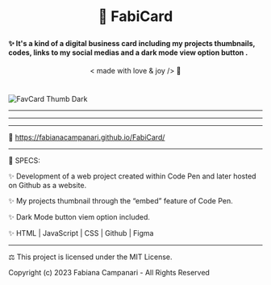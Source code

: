 # <p align="center"> 🎫  FabiCard </p>

####  ✨  It's a kind of a digital business card including my projects thumbnails, codes, links to my social medias and a dark mode view option button .


 <p align="center"> < made with love & joy /> 🤎 </p>
 
 #

![FavCard Thumb Dark](https://user-images.githubusercontent.com/113218619/218143393-3b3f9641-265c-4e9d-8fa7-b357bed83918.png)



___________________________________________

__________________________________________________________________________________

_____________________________________________________________________________




🚀  https://fabianacampanari.github.io/FabiCard/

_____________________________________________________________________________________________

📌   SPECS:

✨   Development of a web project created within Code Pen and later hosted on Github as a website.

✨   My projects thumbnail through the “embed” feature of Code Pen.

✨   Dark Mode button viem option included.

✨   HTML | JavaScript | CSS | Github | Figma 

__________________________________________________________________________________________

⚖︎ This project is licensed under the MIT License.

Copyright (c) 2023 Fabiana Campanari - All Rights Reserved
